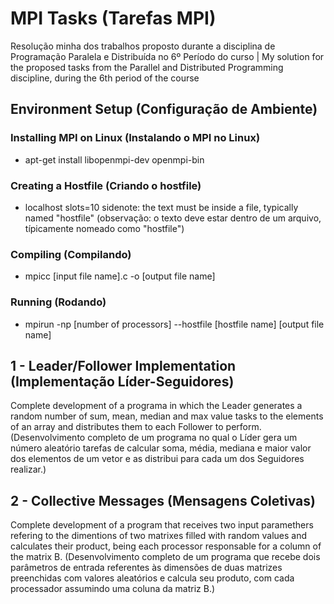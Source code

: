 # MPI Tasks (Tarefas MPI)
Resolução minha dos trabalhos proposto durante a disciplina de Programação Paralela e Distribuída no 6º Período do curso | My solution for the proposed tasks from the Parallel and Distributed Programming discipline, during the 6th period of the course

## Environment Setup (Configuração de Ambiente)

### Installing MPI on Linux (Instalando o MPI no Linux)
- apt-get install libopenmpi-dev openmpi-bin

### Creating a Hostfile (Criando o hostfile)
- localhost slots=10
sidenote: the text must be inside a file, typically named "hostfile"
(observação: o texto deve estar dentro de um arquivo, típicamente nomeado como "hostfile")

### Compiling (Compilando)
- mpicc [input file name].c -o [output file name]

### Running (Rodando)
- mpirun -np [number of processors] --hostfile [hostfile name] [output file name]

## 1 - Leader/Follower Implementation (Implementação Líder-Seguidores)
Complete development of a programa in which the Leader generates a random number of sum, mean, median and max value tasks to the elements of an array and distributes them to each Follower to perform.
(Desenvolvimento completo de um programa no qual o Líder gera um número aleatório tarefas de calcular soma, média, mediana e maior valor dos elementos de um vetor e as distribui para cada um dos Seguidores realizar.)

## 2 - Collective Messages (Mensagens Coletivas)
Complete development of a program that receives two input paramethers refering to the dimentions of two matrixes filled with random values and calculates their product, being each processor responsable for a column of the matrix B.
(Desenvolvimento completo de um programa que recebe dois parâmetros de entrada referentes às dimensões de duas matrizes preenchidas com valores aleatórios e calcula seu produto, com cada processador assumindo uma coluna da matriz B.)
